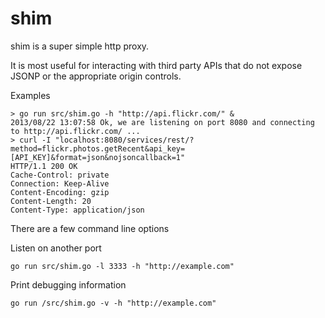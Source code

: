 shim
====

shim is a super simple http proxy.

It is most useful for interacting with third party APIs that do not expose JSONP or the appropriate origin controls.

Examples

```
> go run src/shim.go -h "http://api.flickr.com/" &
2013/08/22 13:07:58 Ok, we are listening on port 8080 and connecting to http://api.flickr.com/ ...
> curl -I "localhost:8080/services/rest/?method=flickr.photos.getRecent&api_key=[API_KEY]&format=json&nojsoncallback=1"
HTTP/1.1 200 OK
Cache-Control: private
Connection: Keep-Alive
Content-Encoding: gzip
Content-Length: 20
Content-Type: application/json
```

There are a few command line options

Listen on another port
```
go run src/shim.go -l 3333 -h "http://example.com"
```

Print debugging information
```
go run /src/shim.go -v -h "http://example.com"
```


